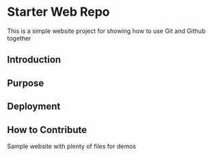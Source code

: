 # Starter Web Repo

This is a simple website project for
showing how to use Git and Github together

## Introduction

## Purpose

## Deployment

## How to Contribute
Sample website with plenty of files for demos
